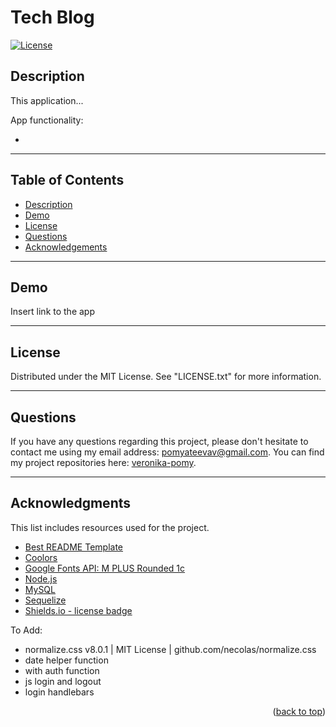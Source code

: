 # Tech Blog

[![License][license-shield]][license-url]

## Description

This application... 

App functionality: 

- 

---

## Table of Contents

  <ul>
    <li>
      <a href="#description">Description</a>
    </li>
    <li>
      <a href="#demo">Demo</a>
    </li>
    <li>
        <a href="#license">License</a>
    </li>
    <li>
        <a href="#questions">Questions</a>
    </li>
    <li>
        <a href="#acknowledgments">Acknowledgements</a>
    </li>
  </ul>

---

## Demo

Insert link to the app

---

## License

Distributed under the MIT License. See "LICENSE.txt" for more information.

---

## Questions

If you have any questions regarding this project, please don't hesitate to contact me using my email address: pomyateevav@gmail.com. You can find my project repositories here: [veronika-pomy](https://github.com/veronika-pomy?tab=repositories).

___

## Acknowledgments

This list includes resources used for the project. 

- [Best README Template](https://github.com/othneildrew/Best-README-Template/blob/master/README.md)
- [Coolors](https://coolors.co/)
- [Google Fonts API: M PLUS Rounded 1c](https://fonts.google.com/specimen/M+PLUS+Rounded+1c)
- [Node.js](https://nodejs.org/en/)
- [MySQL](https://www.mysql.com/)
- [Sequelize](https://sequelize.org/)
- [Shields.io - license badge](https://shields.io/)

To Add:
- normalize.css v8.0.1 | MIT License | github.com/necolas/normalize.css
- date helper function
- with auth function
- js login and logout
- login handlebars

<p align="right">(<a href="#tech-blog">back to top</a>)</p>

[license-shield]: https://img.shields.io/badge/license-MIT-blue?style=for-the-badge
[license-url]: https://github.com/veronika-pomy/Tech-Blog/blob/main/LICENSE